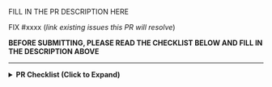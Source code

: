 FILL IN THE PR DESCRIPTION HERE

FIX #xxxx (*link existing issues this PR will resolve*)

**BEFORE SUBMITTING, PLEASE READ THE CHECKLIST BELOW AND FILL IN THE DESCRIPTION ABOVE**

---

<details>
<!-- inside this <details> section, markdown rendering does not work, so we use raw html here. -->
<summary><b> PR Checklist (Click to Expand) </b></summary>

<br>

<p>Thank you for your contribution to gigax! Before submitting the pull request, please ensure the PR meets the following criteria. This helps gigax maintain the code quality and improve the efficiency of the review process.</p>

<h3>PR Title and Classification</h3>
<p>Only specific types of PRs will be reviewed. The PR title is prefixed appropriately to indicate the type of change. Please use one of the following:</p>
<ul>
    <li><code>[Bugfix]</code> for bug fixes.</li>
    <li><code>[CI/Build]</code> for build or continuous integration improvements.</li>
    <li><code>[Doc]</code> for documentation fixes and improvements.</li>
    <li><code>[Model]</code> for adding a new model or improving an existing model. Model name should appear in the title.</li>
    <li><code>[Core]</code> for changes in the core gigax logic</li>
    <li><code>[Misc]</code> for PRs that do not fit the above categories. Please use this sparingly.</li>
</ul>
<p><strong>Note:</strong> If the PR spans more than one category, please include all relevant prefixes.</p>

<h3>Code Quality</h3>

<p>The PR need to meet the following code quality standards:</p>

<ul>
    <li>The code needs to be well-documented to ensure future contributors can easily understand the code.</li>
    <li>Include sufficient tests to ensure the project to stay correct and robust: these should be added to the `./tests` folder in the rpo.</li>
</ul>

<h3>Notes for Large Changes</h3>
<p>Please keep the changes as concise as possible. For major architectural changes, we would expect a GitHub issue (RFC) discussing the technical design and justification. Otherwise, we will tag it with <code>rfc-required</code> and might not go through the PR.</p>

<h3>What to Expect for the Reviews</h3>

<p>The goal of the gigax team is to be a <i>transparent reviewing machine</i>. We would like to make the review process transparent and efficient and make sure no contributor feel confused or frustrated. However, the gigax team is small, so we need to prioritize some PRs over others. Here is what you can expect from the review process: </p>

<ul>
    <li> After the PR is submitted, the PR will be assigned to a reviewer. Every reviewer will pick up the PRs based on their expertise and availability.</li>
    <li> After the PR is assigned, the reviewer will provide status update every 2-3 days. If the PR is not reviewed within 7 days, please feel free to ping the reviewer or the gigax team.</li>
    <li> Please respond to all comments within a reasonable time frame. If a comment isn't clear or you disagree with a suggestion, feel free to ask for clarification or discuss the suggestion.
 </li>
</ul>

<h3>Thank You</h3>

<p> Finally, thank you for taking the time to read these guidelines and for your interest in contributing to gigax.</p>


</details>